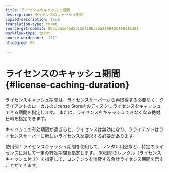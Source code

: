 ```yaml
---
title: ライセンスのキャッシュ期間
description: ライセンスのキャッシュ期間
copied-description: true
translation-type: tm+mt
source-git-commit: 89bdda1d4bd5c126f19ba75a819942df901183d1
workflow-type: tm+mt
source-wordcount: '127'
ht-degree: 0%

---
```



# ライセンスのキャッシュ期間{#license-caching-duration}

ライセンスキャッシュ期間は、ライセンスサーバーから再取得する必要なく、クライアントのローカルのLicense Store内のディスクにライセンスをキャッシュできる期間を指定します。 または、ライセンスをキャッシュできなくなる絶対日時を指定できます。

キャッシュの有効期限が過ぎると、ライセンスは無効になり、クライアントはライセンスサーバーに新しいライセンスを要求する必要があります。

使用例：ライセンスキャッシュ期間を使用して、レンタル用途など、特定のライセンスに対して一定の有効期間を指定します。 30日間のレンタル（ライセンスキャッシュ付き）を指定して、コンテンツを消費する合計ライセンス期間を示すことができます。
